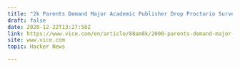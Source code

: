 ```yaml
---
title: "2k Parents Demand Major Academic Publisher Drop Proctorio Surveillance Tech"
draft: false
date: 2020-12-22T13:27:58Z
link: https://www.vice.com/en/article/88am8k/2000-parents-demand-major-academic-publisher-drop-proctorio-surveillance-tech?utm_medium=RSS&utm_source=hune
site: www.vice.com
topic: Hacker News  

---
```

